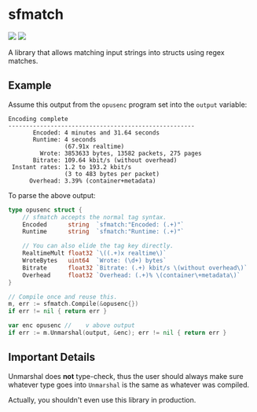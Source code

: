 # sfmatch

![](https://gitlab.com/diamondburned/sfmatch/badges/master/pipeline.svg?style=flat-square)
![](https://gitlab.com/diamondburned/sfmatch/badges/master/coverage.svg?style=flat-square)


A library that allows matching input strings into structs using regex matches.

## Example

Assume this output from the `opusenc` program set into the `output` variable:

```
Encoding complete
-----------------------------------------------------
       Encoded: 4 minutes and 31.64 seconds
       Runtime: 4 seconds
                (67.91x realtime)
         Wrote: 3853633 bytes, 13582 packets, 275 pages
       Bitrate: 109.64 kbit/s (without overhead)
 Instant rates: 1.2 to 193.2 kbit/s
                (3 to 483 bytes per packet)
      Overhead: 3.39% (container+metadata)
```

To parse the above output:

```go
type opusenc struct {
	// sfmatch accepts the normal tag syntax.
	Encoded      string  `sfmatch:"Encoded: (.+)"`
	Runtime      string  `sfmatch:"Runtime: (.+)"`

	// You can also elide the tag key directly.
	RealtimeMult float32 `\((.+)x realtime\)`
	WroteBytes   uint64  `Wrote: (\d+) bytes`
	Bitrate      float32 `Bitrate: (.+) kbit/s \(without overhead\)`
	Overhead     float32 `Overhead: (.+)% \(container\+metadata\)`
}

// Compile once and reuse this.
m, err := sfmatch.Compile(&opusenc{})
if err != nil { return err }

var enc opusenc //    v above output
if err := m.Unmarshal(output, &enc); err != nil { return err }
```

## Important Details

Unmarshal does **not** type-check, thus the user should always make sure
whatever type goes into `Unmarshal` is the same as whatever was compiled.

Actually, you shouldn't even use this library in production.
